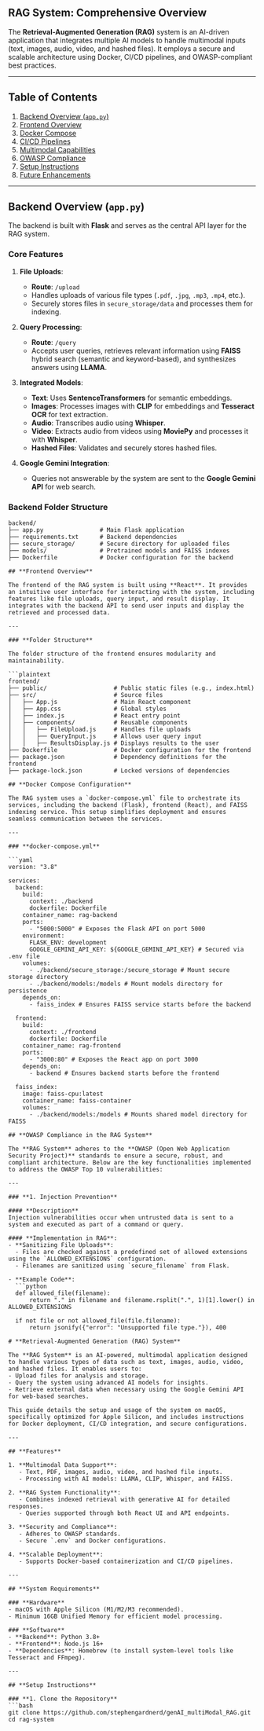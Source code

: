 ## **RAG System: Comprehensive Overview**

The **Retrieval-Augmented Generation (RAG)** system is an AI-driven application that integrates multiple AI models to handle multimodal inputs (text, images, audio, video, and hashed files). It employs a secure and scalable architecture using Docker, CI/CD pipelines, and OWASP-compliant best practices.

---

## **Table of Contents**
1. [Backend Overview (`app.py`)](#backend-overview-apppy)
2. [Frontend Overview](#frontend-overview)
3. [Docker Compose](#docker-compose)
4. [CI/CD Pipelines](#cicd-pipelines)
5. [Multimodal Capabilities](#multimodal-capabilities)
6. [OWASP Compliance](#owasp-compliance)
7. [Setup Instructions](#setup-instructions)
8. [Future Enhancements](#future-enhancements)

---

## **Backend Overview (`app.py`)**

The backend is built with **Flask** and serves as the central API layer for the RAG system.

### **Core Features**
1. **File Uploads**:
   - **Route**: `/upload`
   - Handles uploads of various file types (`.pdf`, `.jpg`, `.mp3`, `.mp4`, etc.).
   - Securely stores files in `secure_storage/data` and processes them for indexing.

2. **Query Processing**:
   - **Route**: `/query`
   - Accepts user queries, retrieves relevant information using **FAISS** hybrid search (semantic and keyword-based), and synthesizes answers using **LLAMA**.

3. **Integrated Models**:
   - **Text**: Uses **SentenceTransformers** for semantic embeddings.
   - **Images**: Processes images with **CLIP** for embeddings and **Tesseract OCR** for text extraction.
   - **Audio**: Transcribes audio using **Whisper**.
   - **Video**: Extracts audio from videos using **MoviePy** and processes it with **Whisper**.
   - **Hashed Files**: Validates and securely stores hashed files.

4. **Google Gemini Integration**:
   - Queries not answerable by the system are sent to the **Google Gemini API** for web search.

### **Backend Folder Structure**
```plaintext
backend/
├── app.py                # Main Flask application
├── requirements.txt      # Backend dependencies
├── secure_storage/       # Secure directory for uploaded files
├── models/               # Pretrained models and FAISS indexes
├── Dockerfile            # Docker configuration for the backend

## **Frontend Overview**

The frontend of the RAG system is built using **React**. It provides an intuitive user interface for interacting with the system, including features like file uploads, query input, and result display. It integrates with the backend API to send user inputs and display the retrieved and processed data.

---

### **Folder Structure**

The folder structure of the frontend ensures modularity and maintainability.

```plaintext
frontend/
├── public/                   # Public static files (e.g., index.html)
├── src/                      # Source files
│   ├── App.js                # Main React component
│   ├── App.css               # Global styles
│   ├── index.js              # React entry point
│   ├── components/           # Reusable components
│   │   ├── FileUpload.js     # Handles file uploads
│   │   ├── QueryInput.js     # Allows user query input
│   │   ├── ResultsDisplay.js # Displays results to the user
├── Dockerfile                # Docker configuration for the frontend
├── package.json              # Dependency definitions for the frontend
├── package-lock.json         # Locked versions of dependencies

## **Docker Compose Configuration**

The RAG system uses a `docker-compose.yml` file to orchestrate its services, including the backend (Flask), frontend (React), and FAISS indexing service. This setup simplifies deployment and ensures seamless communication between the services.

---

### **docker-compose.yml**

```yaml
version: "3.8"

services:
  backend:
    build:
      context: ./backend
      dockerfile: Dockerfile
    container_name: rag-backend
    ports:
      - "5000:5000" # Exposes the Flask API on port 5000
    environment:
      FLASK_ENV: development
      GOOGLE_GEMINI_API_KEY: ${GOOGLE_GEMINI_API_KEY} # Secured via .env file
    volumes:
      - ./backend/secure_storage:/secure_storage # Mount secure storage directory
      - ./backend/models:/models # Mount models directory for persistence
    depends_on:
      - faiss_index # Ensures FAISS service starts before the backend

  frontend:
    build:
      context: ./frontend
      dockerfile: Dockerfile
    container_name: rag-frontend
    ports:
      - "3000:80" # Exposes the React app on port 3000
    depends_on:
      - backend # Ensures backend starts before the frontend

  faiss_index:
    image: faiss-cpu:latest
    container_name: faiss-container
    volumes:
      - ./backend/models:/models # Mounts shared model directory for FAISS

## **OWASP Compliance in the RAG System**

The **RAG System** adheres to the **OWASP (Open Web Application Security Project)** standards to ensure a secure, robust, and compliant architecture. Below are the key functionalities implemented to address the OWASP Top 10 vulnerabilities:

---

### **1. Injection Prevention**

#### **Description**
Injection vulnerabilities occur when untrusted data is sent to a system and executed as part of a command or query.

#### **Implementation in RAG**:
- **Sanitizing File Uploads**:
  - Files are checked against a predefined set of allowed extensions using the `ALLOWED_EXTENSIONS` configuration.
  - Filenames are sanitized using `secure_filename` from Flask.

- **Example Code**:
  ```python
  def allowed_file(filename):
      return "." in filename and filename.rsplit(".", 1)[1].lower() in ALLOWED_EXTENSIONS

  if not file or not allowed_file(file.filename):
      return jsonify({"error": "Unsupported file type."}), 400

# **Retrieval-Augmented Generation (RAG) System**

The **RAG System** is an AI-powered, multimodal application designed to handle various types of data such as text, images, audio, video, and hashed files. It enables users to:
- Upload files for analysis and storage.
- Query the system using advanced AI models for insights.
- Retrieve external data when necessary using the Google Gemini API for web-based searches.

This guide details the setup and usage of the system on macOS, specifically optimized for Apple Silicon, and includes instructions for Docker deployment, CI/CD integration, and secure configurations.

---

## **Features**

1. **Multimodal Data Support**:
   - Text, PDF, images, audio, video, and hashed file inputs.
   - Processing with AI models: LLAMA, CLIP, Whisper, and FAISS.

2. **RAG System Functionality**:
   - Combines indexed retrieval with generative AI for detailed responses.
   - Queries supported through both React UI and API endpoints.

3. **Security and Compliance**:
   - Adheres to OWASP standards.
   - Secure `.env` and Docker configurations.

4. **Scalable Deployment**:
   - Supports Docker-based containerization and CI/CD pipelines.

---

## **System Requirements**

### **Hardware**
- macOS with Apple Silicon (M1/M2/M3 recommended).
- Minimum 16GB Unified Memory for efficient model processing.

### **Software**
- **Backend**: Python 3.8+
- **Frontend**: Node.js 16+
- **Dependencies**: Homebrew (to install system-level tools like Tesseract and FFmpeg).

---

## **Setup Instructions**

### **1. Clone the Repository**
```bash
git clone https://github.com/stephengardnerd/genAI_multiModal_RAG.git
cd rag-system

